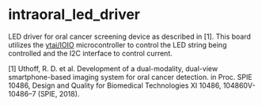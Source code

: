 # intraoral_led_driver
LED driver for oral cancer screening device as described in [1]. This board utilizes the [ytai/IOIO](https://github.com/ytai/ioio) microcontroller to control the LED string being controlled and the I2C interface to control current. 

[1] Uthoff, R. D. et al. Development of a dual-modality, dual-view smartphone-based imaging system for oral cancer detection. in Proc. SPIE 10486, Design and Quality for Biomedical Technologies XI 10486, 104860V-10486–7 (SPIE, 2018).

